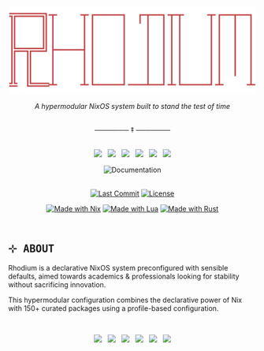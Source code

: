 <p align="center"><img src="assets/logo.png" width=500px></p>

<p align="center"><em>A hypermodular NixOS system built to stand the test of time</em></p>

<br/>
<div align="center">───────  ‡  ───────</div>
<br/>


<div align="center">
    <div id="images">
        <p style="text-align:center;">
        <a href="https://github.com/pabloagn/rhodium#-features-1">
        <img src="https://img.shields.io/badge/Robust-f2f2f2?style=for-the-badge"/></a>&nbsp&nbsp
        <a href="https://github.com/pabloagn/rhodium#-features-1">
        <img src="https://img.shields.io/badge/Fast-f2f2f2?style=for-the-badge"/></a>&nbsp&nbsp
        <a href="https://github.com/pabloagn/rhodium#-features-1">
        <img src="https://img.shields.io/badge/Elegant-f2f2f2?style=for-the-badge"/></a>&nbsp&nbsp
        <a href="https://github.com/pabloagn/rhodium#-features-1">
        <img src="https://img.shields.io/badge/Reliable-f2f2f2?style=for-the-badge"/></a>&nbsp&nbsp
        <a href="https://github.com/pabloagn/rhodium#-features-1">
        <img src="https://img.shields.io/badge/Reproducible-f2f2f2?style=for-the-badge"/></a>&nbsp&nbsp
        <a href="https://github.com/pabloagn/rhodium#-features-1">
        <img src="https://img.shields.io/badge/Secure-f2f2f2?style=for-the-badge"/></a>
    </div>
</div>


<div align="center">
   <a href="https://pabloagn.github.io/rhodium/" style="text-decoration: none;">
       <img src="https://img.shields.io/badge/✦%20DOCUMENTATION-7AA89F?style=flat&logoColor=000000&labelColor=7AA89F&color=7AA89F" alt="Documentation">
   </a>
</div>

<br/>

<div align ="center">

[![Last Commit](https://img.shields.io/github/last-commit/pabloagn/rhodium?style=for-the-badge&logo=git&logoColor=white&color=7AA89F&labelColor=000000&label=LAST%20COMMIT)](https://github.com/pabloagn/rhodium/commits/main) [![License](https://img.shields.io/github/license/pabloagn/rhodium?style=for-the-badge&color=7AA89F&labelColor=000000)](https://github.com/pabloagn/rhodium/blob/main/LICENSE)

[![Made with Nix](https://img.shields.io/badge/Made%20with-Nix-7AA89F?style=for-the-badge&logo=nixos&logoColor=white&labelColor=000000)](https://nixos.org/)
[![Made with Lua](https://img.shields.io/badge/Made%20with-Lua-7AA89F?style=for-the-badge&logo=lua&logoColor=white&labelColor=000000)](https://www.lua.org/)
[![Made with Rust](https://img.shields.io/badge/Made%20with-Rust-7AA89F?style=for-the-badge&logo=rust&logoColor=white&labelColor=000000)](https://www.rust-lang.org/)

</div>

<br/>

## <samp>⊹ ABOUT</samp>

Rhodium is a declarative NixOS system preconfigured with sensible defaults, aimed towards academics & professionals looking for stability without sacrificing innovation.

This hypermodular configuration combines the declarative power of Nix with 150+ curated packages using a profile-based configuration.

<br/>
<div align="center">
    <div id="images">
        <p style="text-align:center;">
        <a href="https://github.com/pabloagn/rhodium#-features-1">
        <img src="https://img.shields.io/badge/Robust-f2f2f2?style=for-the-badge"/></a>&nbsp&nbsp
        <a href="https://github.com/pabloagn/rhodium#-features-1">
        <img src="https://img.shields.io/badge/Fast-f2f2f2?style=for-the-badge"/></a>&nbsp&nbsp
        <a href="https://github.com/pabloagn/rhodium#-features-1">
        <img src="https://img.shields.io/badge/Elegant-f2f2f2?style=for-the-badge"/></a>&nbsp&nbsp
        <a href="https://github.com/pabloagn/rhodium#-features-1">
        <img src="https://img.shields.io/badge/Reliable-f2f2f2?style=for-the-badge"/></a>&nbsp&nbsp
        <a href="https://github.com/pabloagn/rhodium#-features-1">
        <img src="https://img.shields.io/badge/Reproducible-f2f2f2?style=for-the-badge"/></a>&nbsp&nbsp
        <a href="https://github.com/pabloagn/rhodium#-features-1">
        <img src="https://img.shields.io/badge/Secure-f2f2f2?style=for-the-badge"/></a>
    </div>
</div>
<br/>

